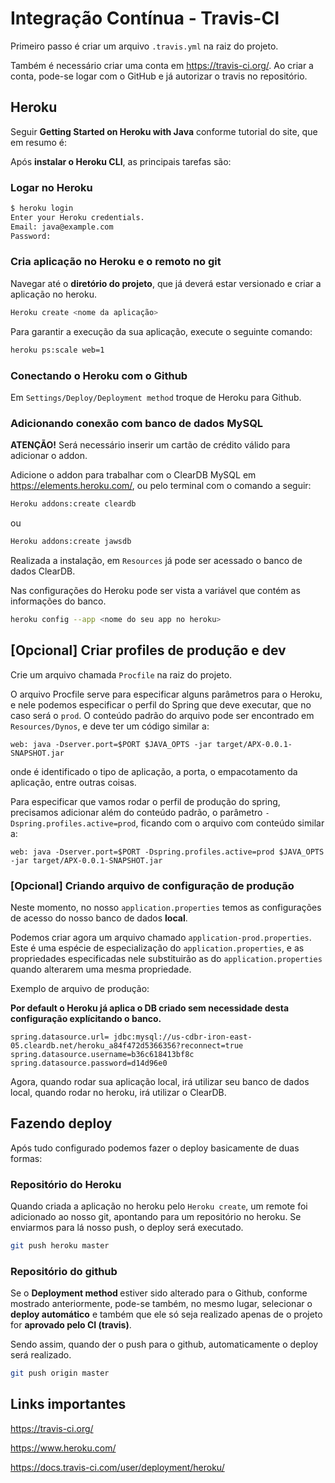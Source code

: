 # Integração Contínua - Travis-CI

Primeiro passo é criar um arquivo <code>.travis.yml</code> na raiz do projeto.

Também é necessário criar uma conta em <link>https://travis-ci.org/</link>. Ao criar a conta, pode-se logar com o GitHub e já autorizar o travis no repositório.

## Heroku

Seguir <b>Getting Started on Heroku with Java</b> conforme tutorial do site, que em resumo é:

Após <b>instalar o Heroku CLI</b>, as principais tarefas são:

### Logar no Heroku

```bash 
$ heroku login
Enter your Heroku credentials.
Email: java@example.com
Password:
```

### Cria aplicação no Heroku e o remoto no git
Navegar até o <b>diretório do projeto</b>, que já deverá estar versionado e criar a aplicação no heroku.

```bash
Heroku create <nome da aplicação>
```

Para garantir a execução da sua aplicação, execute o seguinte comando:

```bash
heroku ps:scale web=1
```

### Conectando o Heroku com o Github

Em <code>Settings/Deploy/Deployment method</code> troque de Heroku para Github.

### Adicionando conexão com banco de dados MySQL

<b>ATENÇÃO!</b> Será necessário inserir um cartão de crédito válido para adicionar o addon.

Adicione o addon para trabalhar com o ClearDB MySQL em <link>https://elements.heroku.com/</link>, ou pelo terminal com o 
comando a seguir:

```bash
Heroku addons:create cleardb
```
ou
```bash
Heroku addons:create jawsdb
```


Realizada a instalação, em <code>Resources</code> já pode ser acessado o banco de dados ClearDB.

Nas configurações do Heroku pode ser vista a variável que contém as informações do banco.

```bash
heroku config --app <nome do seu app no heroku>
```

## [Opcional] Criar profiles de produção e dev

Crie um arquivo chamada <code>Procfile</code> na raiz do projeto.

O arquivo Procfile serve para especificar alguns parâmetros para o Heroku, e nele podemos especificar o perfil do Spring 
que deve executar, que no caso será o <code>prod</code>. O conteúdo padrão do arquivo pode ser encontrado em 
<code> Resources/Dynos</code>, e deve ter um código similar a:

```
web: java -Dserver.port=$PORT $JAVA_OPTS -jar target/APX-0.0.1-SNAPSHOT.jar
```
onde é identificado o tipo de aplicação, a porta, o empacotamento da aplicação, entre outras coisas.

Para especificar que vamos rodar o perfil de produção do spring, precisamos adicionar além do conteúdo padrão, o parâmetro
<code>-Dspring.profiles.active=prod</code>, ficando com o arquivo com conteúdo similar a: 

```
web: java -Dserver.port=$PORT -Dspring.profiles.active=prod $JAVA_OPTS -jar target/APX-0.0.1-SNAPSHOT.jar
```

### [Opcional] Criando arquivo de configuração de produção

Neste momento, no nosso <code>application.properties</code> temos as configurações de acesso do nosso banco de dados <b>local</b>.

Podemos criar agora um arquivo chamado <code>application-prod.properties</code>. Este é uma espécie de especialização
do <code>application.properties</code>, e as propriedades especificadas nele substituirão as do 
<code>application.properties</code> quando alterarem uma mesma propriedade.

Exemplo de arquivo de produção:

<b> Por default o Heroku já aplica o DB criado sem necessidade desta configuração explícitando o banco. </b>

```
spring.datasource.url= jdbc:mysql://us-cdbr-iron-east-05.cleardb.net/heroku_a84f472d5366356?reconnect=true
spring.datasource.username=b36c618413bf8c
spring.datasource.password=d14d96e0
```

Agora, quando rodar sua aplicação local, irá utilizar seu banco de dados local, quando rodar no heroku, 
irá utilizar o ClearDB.

## Fazendo deploy

Após tudo configurado podemos fazer o deploy basicamente de duas formas:

### Repositório do Heroku
Quando criada a aplicação no heroku pelo <code>Heroku create</code>, um remote foi adicionado ao nosso git,
apontando para um repositório no heroku. Se enviarmos para lá nosso push, o deploy será executado.

```bash
git push heroku master
```

### Repositório do github
Se o <b> Deployment method </b> estiver sido alterado para o Github, conforme mostrado anteriormente, pode-se também,
no mesmo lugar, selecionar o <b> deploy automático</b> e também que ele só seja realizado apenas de o projeto for
<b>aprovado pelo CI (travis)</b>.

Sendo assim, quando der o push para o github, automaticamente o deploy será realizado.

```bash
git push origin master
```


## Links importantes

https://travis-ci.org/

https://www.heroku.com/

https://docs.travis-ci.com/user/deployment/heroku/





